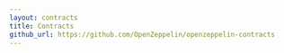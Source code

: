 ```yaml
---
layout: contracts
title: Contracts
github_url: https://github.com/OpenZeppelin/openzeppelin-contracts
---
```

